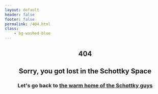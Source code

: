 ```yaml
---
layout: default
header: false
footer: false
permalink: /404.html
class:
    - bg-washed-blue
---
```


<section class="flex justify-center">
  <header class="flex flex-column items-center-l mw9 lh-copy pa3">
    <h1 class="f1 f-headline-l fw9 code blue mb3 tracked-tight">404</h1>
    <h2 class="f1-l fw4">Sorry, you got lost in the Schottky Space</h2>
    <h3 class="f4 f3-l fw3 sans-serif mt4">Let's go back to <a class="hover-silver" href="{{ "" | relative_url }}">the warm home of the Schottky guys</a></h3>
  </header>
</section>
